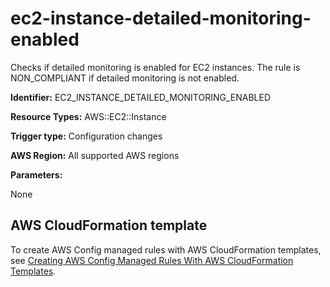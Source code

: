 # ec2\-instance\-detailed\-monitoring\-enabled<a name="ec2-instance-detailed-monitoring-enabled"></a>

Checks if detailed monitoring is enabled for EC2 instances\. The rule is NON\_COMPLIANT if detailed monitoring is not enabled\.

**Identifier:** EC2\_INSTANCE\_DETAILED\_MONITORING\_ENABLED

**Resource Types:** AWS::EC2::Instance

**Trigger type:** Configuration changes

**AWS Region:** All supported AWS regions

**Parameters:**

None  

## AWS CloudFormation template<a name="w2aac12c33c15b9d195c17"></a>

To create AWS Config managed rules with AWS CloudFormation templates, see [Creating AWS Config Managed Rules With AWS CloudFormation Templates](aws-config-managed-rules-cloudformation-templates.md)\.